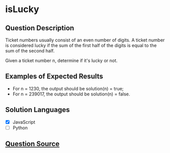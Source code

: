 # isLucky

## Question Description

Ticket numbers usually consist of an even number of digits. A ticket number is considered lucky if the sum of the first half of the digits is equal to the sum of the second half.

Given a ticket number n, determine if it's lucky or not.

## Examples of Expected Results

- For n = 1230, the output should be
  solution(n) = true;
- For n = 239017, the output should be
  solution(n) = false.

## Solution Languages

- [x] JavaScript
- [ ] Python

## [Question Source](https://app.codesignal.com/arcade/intro/level-3/3AdBC97QNuhF6RwsQ)
